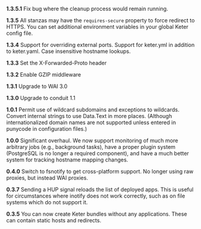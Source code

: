 __1.3.5.1__ Fix bug where the cleanup process would remain running.

__1.3.5__ All stanzas may have the `requires-secure` property to force redirect to HTTPS. You can set additional environment variables in your global Keter config file.

__1.3.4__ Support for overriding external ports. Support for keter.yml in addition to keter.yaml. Case insensitive hostname lookups.

__1.3.3__ Set the X-Forwarded-Proto header

__1.3.2__ Enable GZIP middleware

__1.3.1__ Upgrade to WAI 3.0

__1.3.0__ Upgrade to conduit 1.1

__1.0.1__ Permit use of wildcard subdomains and exceptions to wildcards. Convert internal strings to use Data.Text in more places. (Although internationalized domain names are not supported unless entered in punycode in configuration files.)

__1.0.0__ Significant overhaul. We now support monitoring of much more arbitrary jobs (e.g., background tasks), have a proper plugin system (PostgreSQL is no longer a required component), and have a much better system for tracking hostname mapping changes.

__0.4.0__ Switch to fsnotify to get cross-platform support. No longer using raw proxies, but instead WAI proxies.

__0.3.7__ Sending a HUP signal reloads the list of deployed apps. This is useful for circumstances where inotify does not work correctly, such as on file systems which do not support it.

__0.3.5__ You can now create Keter bundles without any applications. These can contain static hosts and redirects.
